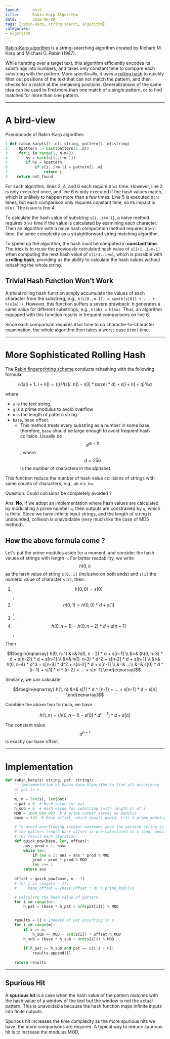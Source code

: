 ```yaml
---
layout:     post
title:      Rabin-Karp Algorithm
date:       2020-06-20
tags: [rabin-karp, string search, algorithm]
categories: 
- algorithm
---
```



[Rabin-Karp algorithm](https://en.wikipedia.org/wiki/Rabin%E2%80%93Karp_algorithm) is a string-searching algorithm created by Richard M. Karp and Michael O. Rabin (1987).

While iterating over a target text, this algorithm efficiently encodes its substrings into numbers, and takes only constant time to compare each substring with the pattern. More specifically, it uses a [rolling hash](https://en.wikipedia.org/wiki/Rolling_hash) to quickly filter out positions of the text that can not match the pattern, and then checks for a match at the remaining positions. Generalizations of the same idea can be used to find more than one match of a single pattern, or to find matches for more than one pattern.


---
# A bird-view
Pseudocode of Rabin-Karp algorithm:

```python
1 def rabin_karp(s[1..n]: string, pattern[1..m]:string)
2     hpattern := hash(pattern[1..m])
3     for i in range(1, n-m+2)
4        hs = hash(s[i..i+m-1])
5        if hs = hpattern
6            if s[i..i+m-1] = pattern[1..m]
7                return i
8    return not_found
```

For such algorithm, lines 2, 4, and 6 each require `O(m)` time. However, line 2 is only executed once, and line 6 is only executed if the hash values match, which is unlikely to happen more than a few times. Line 5 is executed `O(n)` times, but each comparison only requires constant time, so its impact is `O(n)`. The issue is line 4.

To calculate the hash value of substring `s[i..i+m-1]`, a naive method requires `O(m)` time if the value is calculated by examining each character. Then an algorithm with a naive hash computation method requires `O(mn)` time, the same complexity as a straightforward string matching algorithm. 

To speed up the algorithm, the hash must be computed in **constant time**. The trick is to reuse the previously calculated hash value of `s[i+1..i+m-1]` when computing the next hash value of `s[i+1..i+m]`, which is possible with a **rolling hash**, providing us the ability to calculate the hash values without rehashing the whole string.

## Trivial Hash Function Won't Work

A trivial rolling hash function simply accumulate the values of each character from the substring, e.g., `h(s[0..m-1]) = sum(h(s[0]) + ... + h(s[m]))`. However, this function suffers a severe drawback: it generates a same value for different substrings, e.g., `h(ab) = h(ba)`. Thus, an algorithm equipped with this function results in frequent comparisons on line 6.

Since each comparison requires `O(m)` time to do character-to-character examination, the whole algorithm then takes a worst-case `O(mn)` time.

---

# More Sophisticated Rolling Hash

The [Rabin fingerprinting scheme](https://en.wikipedia.org/wiki/Rabin_fingerprint) conducts rehashing with the following formula:

$$ H(s[i+1..i+n]) = ( ( ( H( s[i..n] ) - s[i] * base ) * d ) + s[i+n] + q) \% q $$

where 
* `s` is the text string.
* `q` is a prime modulus to avoid overflow 
* `n` is the length of pattern string.
* `base`, base offset. 
    * This method treats every substring as a number in some base, therefore, `base` should be large enough to avoid frequent hash collision. Usually be $$ d^ {(n-1)} $$, where $$ d = 256 $$ is the number of characters in the alphabet.

This function reduce the number of hash value collisions of strings with same counts of characters, e.g., `ab` v.s. `ba`.

Question: Could collisions be completely avoided ? 

Ans: **No**, if we adopt an implementation where hash values are calculated by modulating a prime number `q`, then outputs are constrained by `q`, which is finite. Since we have infinite input strings, and the length of string is unbounded, collision is unavoidable (very much like the case of MD5 method).


## How the above formula come ?
Let's put the prime modulus aside for a moment, and consider the hash values of strings with length `n`. 
For better readability, we write $$h(0, i)$$ as the hash value of string `s[0..i]` (inclusive on both ends) and `s[i]` the numeric value of character `s[i]`, then: 

1. $$h(0, 0) = s[0]$$, 
2. $$h(0, 1) = h(0, 0) * d + s[1]$$, 
3. ...
4. $$h(0, n-1) = h(0, n-2) * d + s[n-1]$$, 

Then 

$$\begin{eqnarray}
h(0, n-1) &=& h(0, n - 2) * d + s[n-1] \\
          &=& (h(0, n-3) * d + s[n-2]) * d + s[n-1] \\
          &=& h(0, n-3) * d^2 + s[n-2] * d + s[n-1] \\
          &=& h(0, n-4) * d^3 + s[n-3] * d^2 + s[n-2] * d + s[n-1] \\
          &=& ...\\
          &=& s[0] * d ^ {n-1} + s[1] * d ^ {n-2} + ... + s[n-1]
\end{eqnarray}$$

Similarly, we can calculate

$$\begin{eqnarray}
    h(1, n) &=& s[1] * d ^ {n-1} + ... + s[n-1] * d + s[n]
\end{eqnarray}$$

Combine the above two formula, we have 

$$ h(1, n) = (h(0, n-1) - s[0] * d ^ {n-1}) * d + s[n] $$

The constant value $$d^{n-1}$$ is exactly our base offset.

---

# Implementation 
```python
def rabin_karp(s: string, pat: string):
    '''Implementation of Rabin-Karp Algorithm to find all occurrence
    of pat in s.
    '''
    m, n = len(s), len(pat)
    h_pat = 0  # Hash value for pat
    h_sub = 0  # Hash value for substring (with length n) of s
    MOD = 1000_000_007  # A prime number serves as modulus
    base = 233  # Base offset, which equals pow(d, n-1) % prime_modulus

    # To avoid overflowing integer maximums when the pattern string is longer,
    # the pattern length base offset is pre-calculated in a loop, modulating
    # the result each iteration
    def quick_pow(base, len, offset):
        ans, prod = 1, base
        while len:
            if len & 1: ans = ans * prod % MOD 
            prod = prod * prod % MOD 
            len >>= 1
        return ans 
    
    offset = quick_pow(base, n - 1)
    # for i in range(n - 1):
    #     base_offset = (base_offset * d) % prime_modulus

    # Calculate the hash value of pattern
    for i in range(n):
        h_pat = (base * h_pat + ord(pat[i])) % MOD 


    results = [] # Indexes of pat occurring in s 
    for i in range(m):
        if i >= n:
            h_sub += MOD - ord(s[i]) * offset % MOD 
        h_sub = (base * h_sub + ord(s[i])) % MOD 
        
        if h_pat == h_sub and pat == s[i:i + n]:
            results.append(i)
        
    return results
```


---

## Spurious Hit
A **spurious hit** is a case when the hash value of the pattern matches with the hash value of a window of the text but the window is not the actual pattern. This is unavoidable because the hash function maps infinite inputs into finite outputs.

Spurious hit increases the time complexity as the more spurious hits we have, the more comparisons are required. A typical way to reduce spurious hit is to increase the modulus MOD. 



